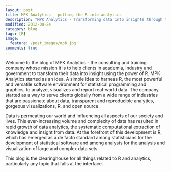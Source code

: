 ```yaml
---
layout: post
title: MPK Analytics - putting the R into analytics
description: "MPK Analytics - Transforming data into insights through the power of R"
modified: 2012-08-24
category: blog
tags: [R]
image:
  feature: /post_images/mpb.jpg
comments: true  
---
```

Welcome to the blog of MPK Analytics - the consulting and training company whose mission it is to help clients in academia, industry and government to transform their data into insight using the power of R. MPK Analytics started as an idea. A simple idea to harness R, the most powerful and versatile software environment for statistical programming and graphics, to analyze, visualizes and report real-world data. The company started as a way to serve clients globally from a wide range of industries that are passionate about data, transparent and reproducible analytics, gorgeous visualizations, R, and open source.

Data is permeating our world and influencing all aspects of our society and lives. This ever-increasing volume and complexity of data has resulted in rapid growth of data analytics, the systematic computational extraction of knowledge and insight from data. At the forefront of this development is R, which has emerged as a de facto standard among statisticians for the development of statistical software and among analysts for the analysis and visualization of large and complex data sets.

This blog is the clearinghouse for all things related to R and analytics, particularly any topic that falls at the interface.
